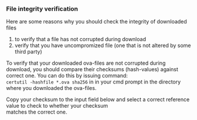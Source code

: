 ### File integrity verification
Here are some reasons why you should check the integrity of downloaded files
1. to verify that a file has not corrupted during download
2. verify that you have uncompromized file (one that is not altered by some third party)

To verify that your downloaded ova-files are not corrupted during download, you should compare their checksums (hash-values)
against correct one. You can do this by issuing command:  
`certutil -hashfile *.ova sha256` in in your cmd prompt in the directory where you downloaded the ova-files.   

Copy your checksum to the input field below and select a correct reference value to check to whether your checksum  
matches the correct one.




  
